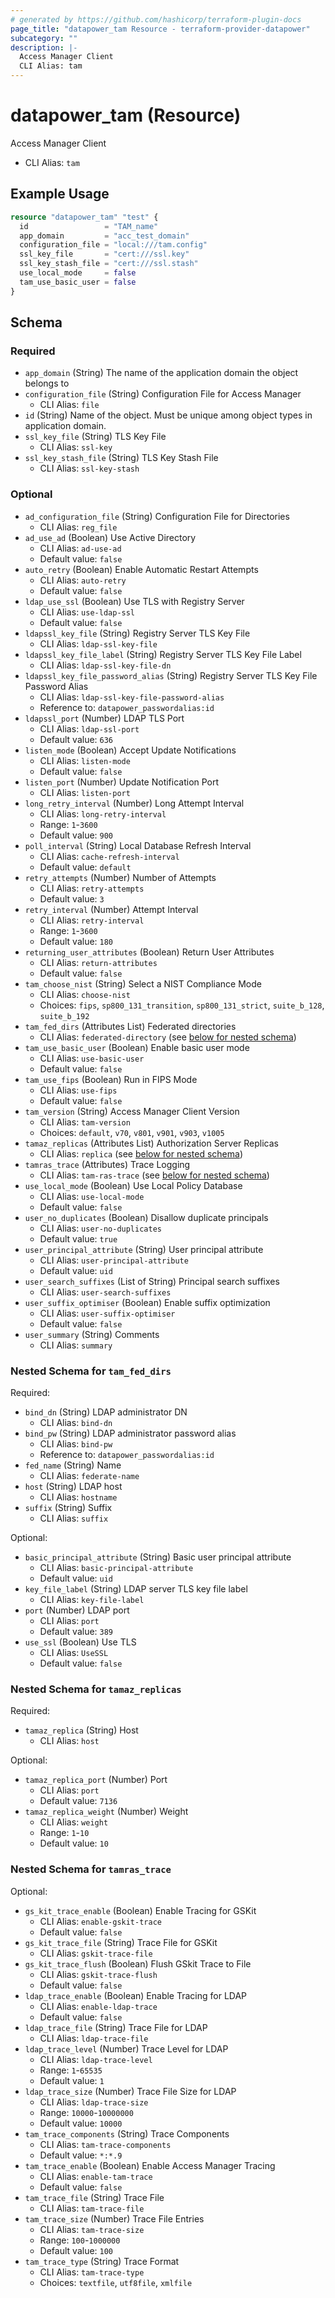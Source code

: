 ```yaml
---
# generated by https://github.com/hashicorp/terraform-plugin-docs
page_title: "datapower_tam Resource - terraform-provider-datapower"
subcategory: ""
description: |-
  Access Manager Client
  CLI Alias: tam
---
```


# datapower_tam (Resource)

Access Manager Client
  - CLI Alias: `tam`

## Example Usage

```terraform
resource "datapower_tam" "test" {
  id                 = "TAM_name"
  app_domain         = "acc_test_domain"
  configuration_file = "local:///tam.config"
  ssl_key_file       = "cert:///ssl.key"
  ssl_key_stash_file = "cert:///ssl.stash"
  use_local_mode     = false
  tam_use_basic_user = false
}
```

<!-- schema generated by tfplugindocs -->
## Schema

### Required

- `app_domain` (String) The name of the application domain the object belongs to
- `configuration_file` (String) Configuration File for Access Manager
  - CLI Alias: `file`
- `id` (String) Name of the object. Must be unique among object types in application domain.
- `ssl_key_file` (String) TLS Key File
  - CLI Alias: `ssl-key`
- `ssl_key_stash_file` (String) TLS Key Stash File
  - CLI Alias: `ssl-key-stash`

### Optional

- `ad_configuration_file` (String) Configuration File for Directories
  - CLI Alias: `reg_file`
- `ad_use_ad` (Boolean) Use Active Directory
  - CLI Alias: `ad-use-ad`
  - Default value: `false`
- `auto_retry` (Boolean) Enable Automatic Restart Attempts
  - CLI Alias: `auto-retry`
  - Default value: `false`
- `ldap_use_ssl` (Boolean) Use TLS with Registry Server
  - CLI Alias: `use-ldap-ssl`
  - Default value: `false`
- `ldapssl_key_file` (String) Registry Server TLS Key File
  - CLI Alias: `ldap-ssl-key-file`
- `ldapssl_key_file_label` (String) Registry Server TLS Key File Label
  - CLI Alias: `ldap-ssl-key-file-dn`
- `ldapssl_key_file_password_alias` (String) Registry Server TLS Key File Password Alias
  - CLI Alias: `ldap-ssl-key-file-password-alias`
  - Reference to: `datapower_passwordalias:id`
- `ldapssl_port` (Number) LDAP TLS Port
  - CLI Alias: `ldap-ssl-port`
  - Default value: `636`
- `listen_mode` (Boolean) Accept Update Notifications
  - CLI Alias: `listen-mode`
  - Default value: `false`
- `listen_port` (Number) Update Notification Port
  - CLI Alias: `listen-port`
- `long_retry_interval` (Number) Long Attempt Interval
  - CLI Alias: `long-retry-interval`
  - Range: `1`-`3600`
  - Default value: `900`
- `poll_interval` (String) Local Database Refresh Interval
  - CLI Alias: `cache-refresh-interval`
  - Default value: `default`
- `retry_attempts` (Number) Number of Attempts
  - CLI Alias: `retry-attempts`
  - Default value: `3`
- `retry_interval` (Number) Attempt Interval
  - CLI Alias: `retry-interval`
  - Range: `1`-`3600`
  - Default value: `180`
- `returning_user_attributes` (Boolean) Return User Attributes
  - CLI Alias: `return-attributes`
  - Default value: `false`
- `tam_choose_nist` (String) Select a NIST Compliance Mode
  - CLI Alias: `choose-nist`
  - Choices: `fips`, `sp800_131_transition`, `sp800_131_strict`, `suite_b_128`, `suite_b_192`
- `tam_fed_dirs` (Attributes List) Federated directories
  - CLI Alias: `federated-directory` (see [below for nested schema](#nestedatt--tam_fed_dirs))
- `tam_use_basic_user` (Boolean) Enable basic user mode
  - CLI Alias: `use-basic-user`
  - Default value: `false`
- `tam_use_fips` (Boolean) Run in FIPS Mode
  - CLI Alias: `use-fips`
  - Default value: `false`
- `tam_version` (String) Access Manager Client Version
  - CLI Alias: `tam-version`
  - Choices: `default`, `v70`, `v801`, `v901`, `v903`, `v1005`
- `tamaz_replicas` (Attributes List) Authorization Server Replicas
  - CLI Alias: `replica` (see [below for nested schema](#nestedatt--tamaz_replicas))
- `tamras_trace` (Attributes) Trace Logging
  - CLI Alias: `tam-ras-trace` (see [below for nested schema](#nestedatt--tamras_trace))
- `use_local_mode` (Boolean) Use Local Policy Database
  - CLI Alias: `use-local-mode`
  - Default value: `false`
- `user_no_duplicates` (Boolean) Disallow duplicate principals
  - CLI Alias: `user-no-duplicates`
  - Default value: `true`
- `user_principal_attribute` (String) User principal attribute
  - CLI Alias: `user-principal-attribute`
  - Default value: `uid`
- `user_search_suffixes` (List of String) Principal search suffixes
  - CLI Alias: `user-search-suffixes`
- `user_suffix_optimiser` (Boolean) Enable suffix optimization
  - CLI Alias: `user-suffix-optimiser`
  - Default value: `false`
- `user_summary` (String) Comments
  - CLI Alias: `summary`

<a id="nestedatt--tam_fed_dirs"></a>
### Nested Schema for `tam_fed_dirs`

Required:

- `bind_dn` (String) LDAP administrator DN
  - CLI Alias: `bind-dn`
- `bind_pw` (String) LDAP administrator password alias
  - CLI Alias: `bind-pw`
  - Reference to: `datapower_passwordalias:id`
- `fed_name` (String) Name
  - CLI Alias: `federate-name`
- `host` (String) LDAP host
  - CLI Alias: `hostname`
- `suffix` (String) Suffix
  - CLI Alias: `suffix`

Optional:

- `basic_principal_attribute` (String) Basic user principal attribute
  - CLI Alias: `basic-principal-attribute`
  - Default value: `uid`
- `key_file_label` (String) LDAP server TLS key file label
  - CLI Alias: `key-file-label`
- `port` (Number) LDAP port
  - CLI Alias: `port`
  - Default value: `389`
- `use_ssl` (Boolean) Use TLS
  - CLI Alias: `UseSSL`
  - Default value: `false`


<a id="nestedatt--tamaz_replicas"></a>
### Nested Schema for `tamaz_replicas`

Required:

- `tamaz_replica` (String) Host
  - CLI Alias: `host`

Optional:

- `tamaz_replica_port` (Number) Port
  - CLI Alias: `port`
  - Default value: `7136`
- `tamaz_replica_weight` (Number) Weight
  - CLI Alias: `weight`
  - Range: `1`-`10`
  - Default value: `10`


<a id="nestedatt--tamras_trace"></a>
### Nested Schema for `tamras_trace`

Optional:

- `gs_kit_trace_enable` (Boolean) Enable Tracing for GSKit
  - CLI Alias: `enable-gskit-trace`
  - Default value: `false`
- `gs_kit_trace_file` (String) Trace File for GSKit
  - CLI Alias: `gskit-trace-file`
- `gs_kit_trace_flush` (Boolean) Flush GSkit Trace to File
  - CLI Alias: `gskit-trace-flush`
  - Default value: `false`
- `ldap_trace_enable` (Boolean) Enable Tracing for LDAP
  - CLI Alias: `enable-ldap-trace`
  - Default value: `false`
- `ldap_trace_file` (String) Trace File for LDAP
  - CLI Alias: `ldap-trace-file`
- `ldap_trace_level` (Number) Trace Level for LDAP
  - CLI Alias: `ldap-trace-level`
  - Range: `1`-`65535`
  - Default value: `1`
- `ldap_trace_size` (Number) Trace File Size for LDAP
  - CLI Alias: `ldap-trace-size`
  - Range: `10000`-`10000000`
  - Default value: `10000`
- `tam_trace_components` (String) Trace Components
  - CLI Alias: `tam-trace-components`
  - Default value: `*:*.9`
- `tam_trace_enable` (Boolean) Enable Access Manager Tracing
  - CLI Alias: `enable-tam-trace`
  - Default value: `false`
- `tam_trace_file` (String) Trace File
  - CLI Alias: `tam-trace-file`
- `tam_trace_size` (Number) Trace File Entries
  - CLI Alias: `tam-trace-size`
  - Range: `100`-`1000000`
  - Default value: `100`
- `tam_trace_type` (String) Trace Format
  - CLI Alias: `tam-trace-type`
  - Choices: `textfile`, `utf8file`, `xmlfile`
